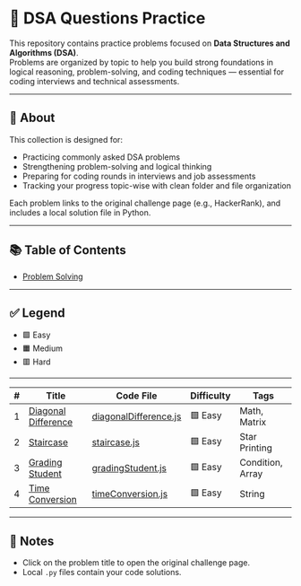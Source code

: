 # 🧠 DSA Questions Practice

This repository contains practice problems focused on **Data Structures and Algorithms (DSA)**.  
Problems are organized by topic to help you build strong foundations in logical reasoning, problem-solving, and coding techniques — essential for coding interviews and technical assessments.

---

## 📌 About

This collection is designed for:

- Practicing commonly asked DSA problems 
- Strengthening problem-solving and logical thinking
- Preparing for coding rounds in interviews and job assessments
- Tracking your progress topic-wise with clean folder and file organization

Each problem links to the original challenge page (e.g., HackerRank), and includes a local solution file in Python.

---

## 📚 Table of Contents

- [Problem Solving](./ProblemSolving)
<!-- Add more sections as needed -->

---

## ✅ Legend

- 🟩 Easy
- 🟧 Medium
- 🟥 Hard

---
| #   | Title                    | Code File              | Difficulty | Tags           |
|-----|--------------------------|------------------------|------------|----------------|
| 1   | [Diagonal Difference](https://www.hackerrank.com/challenges/diagonal-difference/problem)  | [diagonalDifference.js](./ProblemSolving/diagonalDifference.js) | 🟩 Easy     | Math, Matrix   |
| 2   | [Staircase](https://www.hackerrank.com/challenges/staircase/problem) | [staircase.js](./ProblemSolving/staircase.js) | 🟩 Easy | Star Printing |
| 3   | [Grading Student](https://www.hackerrank.com/challenges/grading/problem) | [gradingStudent.js](./ProblemSolving/gradingStudents.js) | 🟩 Easy | Condition, Array |
| 4   | [Time Conversion](https://www.hackerrank.com/challenges/one-month-preparation-kit-time-conversion/problem) | [timeConversion.js](./ProblemSolving/timeConversion.js) | 🟩 Easy | String |
--- 


## 📌 Notes

- Click on the problem title to open the original challenge page.
- Local `.py` files contain your code solutions.